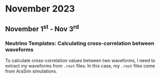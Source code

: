 # November 2023

## November 1<sup>st</sup> - Nov 3<sup>rd</sup>

### Neutrino Templates: Calculating cross-correlation between waveforms

To calculate cross-correlation values between two waveforms, I need to extract my waveforms from `.root` files. In this case, my `.root` files come from AraSim simulations.  
